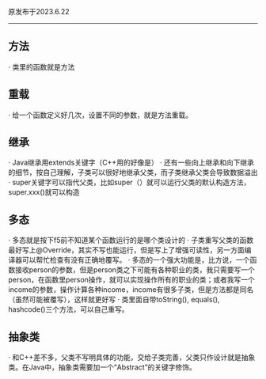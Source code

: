 原发布于2023.6.22

--------------------------

## 方法

· 类里的函数就是方法

## 重载
· 给一个函数定义好几次，设置不同的参数，就是方法重载。

## 继承
· Java继承用extends关键字（C++用的好像是）
· 还有一些向上继承和向下继承的细节，按自己理解，子类可以很好地继承父类，而子类继承父类会导致数据溢出
· super关键字可以指代父类，比如super（）就可以运行父类的默认构造方法，super.xxx()就可以构造

## 多态
· 多态就是按下f5前不知道某个函数运行的是哪个类设计的
· 子类重写父类的函数最好写上@Override，其实不写也能运行，但是写上了增强可读性，另一方面编译器可以帮忙检查有没有正确地覆写。
· 多态的一个强大功能是，比方说，一个函数接收person的参数，但是person类之下可能有各种职业的类，我只需要写一个person，在函数里person操作，就可以实现操作所有的职业的类；或者我写一个income的参数，操作计算各种income，income有很多子类，但是方法都是同名（虽然可能被覆写），这样就更好写
· 类里面自带toString(), equals(), hashcode()三个方法，可以自己重写。



## 抽象类

· 和C++差不多，父类不写明具体的功能，交给子类完善，父类只作设计就是抽象类。在Java中，抽象类需要加一个“Abstract”的关键字修饰。